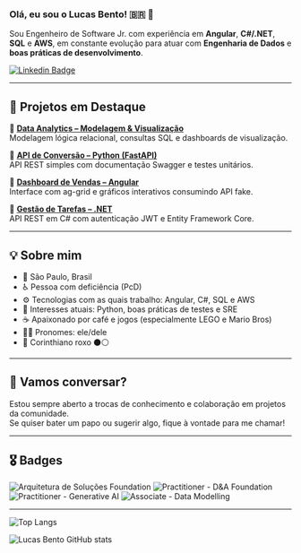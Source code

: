 ### Olá, eu sou o Lucas Bento! 🇧🇷 👋  

Sou Engenheiro de Software Jr. com experiência em **Angular**, **C#/.NET**, **SQL** e **AWS**, em constante evolução para atuar com **Engenharia de Dados** e **boas práticas de desenvolvimento**.  

[![ Linkedin Badge ](https://img.shields.io/badge/-Linkedin-blue?style=for-the-badge&logo=Linkedin&logoColor=white&link=https://github.com/lucasbtomaz)](https://www.linkedin.com/in/lucasbentotomaz)
<br>

---

## 🚀 Projetos em Destaque

🔹 [**Data Analytics – Modelagem & Visualização**](link-para-o-repo-dados)  
Modelagem lógica relacional, consultas SQL e dashboards de visualização.

🔹 [**API de Conversão – Python (FastAPI)**](link-para-o-repo-python)  
API REST simples com documentação Swagger e testes unitários.

🔹 [**Dashboard de Vendas – Angular**](link-para-o-repo-angular)  
Interface com ag-grid e gráficos interativos consumindo API fake.

🔹 [**Gestão de Tarefas – .NET**](link-para-o-repo-dotnet)  
API REST em C# com autenticação JWT e Entity Framework Core.

---

## 💡 Sobre mim

- 📍 São Paulo, Brasil
- ♿ Pessoa com deficiência (PcD)
- ⚙️ Tecnologias com as quais trabalho: Angular, C#, SQL e AWS
- 🧠 Interesses atuais: Python, boas práticas de testes e SRE
- ☕ Apaixonado por café e jogos (especialmente LEGO e Mario Bros)
- 🏳️‍🌈 Pronomes: ele/dele
- 🏴 Corinthiano roxo ⚫⚪

---
## 🤝 Vamos conversar?

Estou sempre aberto a trocas de conhecimento e colaboração em projetos da comunidade.  
Se quiser bater um papo ou sugerir algo, fique à vontade para me chamar!

---

## 🎖️ Badges

![Arquitetura de Soluções Foundation](https://images.credly.com/size/100x100/images/e88bc4a2-9b3f-4645-ba36-c6c8bb54c3b5/image.png)
![Practitioner - D&A Foundation](https://images.credly.com/size/80x100/images/3151b077-3f06-49e8-b319-e4ef69bb19ec/image.png)
![Practitioner - Generative AI](https://images.credly.com/size/80x100/images/3bb81f31-b826-4462-8758-d25d2d43083c/image.png)
![Associate - Data Modelling](https://images.credly.com/size/80x100/images/04fe38bb-5afa-4d16-ae4e-f0aad575f927/image.png)

---
![Top Langs](https://github-readme-stats.vercel.app/api/top-langs/?username=lucasbtomaz&layout=compact)

![Lucas Bento GitHub stats](https://github-readme-stats.vercel.app/api?username=lucasbtomaz&show_icons=true&theme=transparent)
